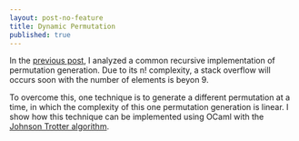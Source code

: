 ```yaml
---
layout: post-no-feature
title: Dynamic Permutation
published: true
---
```


In the [previous post](http://channgo2203.github.io/permutations), I analyzed a common recursive implementation of permutation generation. Due to its n! complexity, a stack overflow will occurs soon with the number of elements is beyon 9.

To overcome this, one technique is to generate a different permutation at a time, in which the complexity of this one permutation generation is linear. I show how this technique can be implemented using OCaml with the [Johnson Trotter algorithm](https://en.wikipedia.org/wiki/Steinhaus–Johnson–Trotter_algorithm). 
